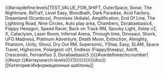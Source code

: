 {{#arraydefine:levels|TEST_VALUE_FOR_SHIFT,
OuterSpace,
Sonar,
The Nightmare,
ReTraY,
Level Easy,
Bloodbath,
Dark Paradise,
Acid Factory,
Dreamland (Scanbrux),
Promises (Adiale),
Amplification,
End Of Line,
The Lightning Road,
Nine Circles,
Auto play area,
Chambers,
Dorabaebasic4,
Flappy Hexagon,
Speed Racer,
Back on Track RM,
Spooky Light,
Xstep v2,
X,
Cataclysm,
Laser Room,
Infernal Arena,
Through time,
Dinosaur,
Shock,
UFO Madness,
Platinum Adventure,
Death Moon,
Extinction,
Almighty,
Phantom,
Unity,
Ghoul,
Dry Out RM,
Supersonic,
YStep,
Easy,
SLAM,
Space Travel,
Highscore,
Polargeist v01,
Endless (FlappySheepy),
Adrift,
Crescendo,
Fernanfloo 3,
Dorabaebasic5
}}{{#vardefineecho:number|{{#expr:{{#arraysearch:levels|{{{1}}}}}}}}}<noinclude>{{doc}}[[Категория:Информационные шаблоны]]</noinclude>